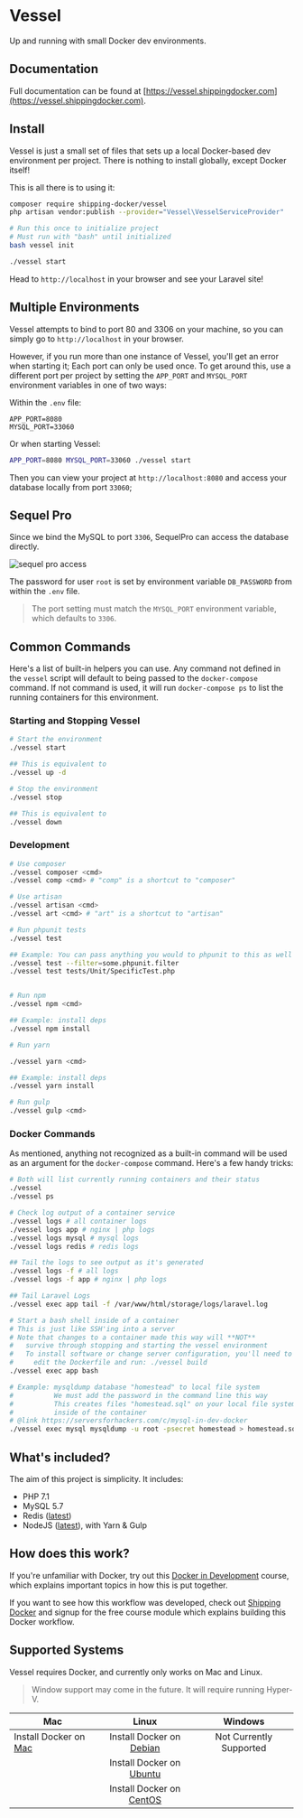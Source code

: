 # Vessel

Up and running with small Docker dev environments.

## Documentation

Full documentation can be found at [https://vessel.shippingdocker.com](https://vessel.shippingdocker.com).

## Install

Vessel is just a small set of files that sets up a local Docker-based dev environment per project. There is nothing to install globally, except Docker itself!

This is all there is to using it:

```bash
composer require shipping-docker/vessel
php artisan vendor:publish --provider="Vessel\VesselServiceProvider"

# Run this once to initialize project
# Must run with "bash" until initialized
bash vessel init

./vessel start
```

Head to `http://localhost` in your browser and see your Laravel site!

## Multiple Environments

Vessel attempts to bind to port 80 and 3306 on your machine, so you can simply go to `http://localhost` in your browser.

However, if you run more than one instance of Vessel, you'll get an error when starting it; Each port can only be used once. To get around this, use a different port per project by setting the `APP_PORT` and `MYSQL_PORT` environment variables in one of two ways:

Within the `.env` file:

```
APP_PORT=8080
MYSQL_PORT=33060
```

Or when starting Vessel:

```bash
APP_PORT=8080 MYSQL_PORT=33060 ./vessel start
```

Then you can view your project at `http://localhost:8080` and access your database locally from port `33060`;

## Sequel Pro

Since we bind the MySQL to port `3306`, SequelPro can access the database directly.

![sequel pro access](https://s3.amazonaws.com/sfh-assets/vessel-sequel-pro.png)

The password for user `root` is set by environment variable `DB_PASSWORD` from within the `.env` file.

> The port setting must match the `MYSQL_PORT` environment variable, which defaults to `3306`.

## Common Commands

Here's a list of built-in helpers you can use. Any command not defined in the `vessel` script will default to being passed to the `docker-compose` command. If not command is used, it will run `docker-compose ps` to list the running containers for this environment.

### Starting and Stopping Vessel

```bash
# Start the environment
./vessel start

## This is equivalent to
./vessel up -d

# Stop the environment
./vessel stop

## This is equivalent to
./vessel down
```

### Development

```bash
# Use composer
./vessel composer <cmd>
./vessel comp <cmd> # "comp" is a shortcut to "composer"

# Use artisan
./vessel artisan <cmd>
./vessel art <cmd> # "art" is a shortcut to "artisan"

# Run phpunit tests
./vessel test

## Example: You can pass anything you would to phpunit to this as well
./vessel test --filter=some.phpunit.filter
./vessel test tests/Unit/SpecificTest.php


# Run npm
./vessel npm <cmd>

## Example: install deps
./vessel npm install

# Run yarn

./vessel yarn <cmd>

## Example: install deps
./vessel yarn install

# Run gulp
./vessel gulp <cmd>
```

### Docker Commands

As mentioned, anything not recognized as a built-in command will be used as an argument for the `docker-compose` command. Here's a few handy tricks:

```bash
# Both will list currently running containers and their status
./vessel
./vessel ps

# Check log output of a container service
./vessel logs # all container logs
./vessel logs app # nginx | php logs
./vessel logs mysql # mysql logs
./vessel logs redis # redis logs

## Tail the logs to see output as it's generated
./vessel logs -f # all logs
./vessel logs -f app # nginx | php logs

## Tail Laravel Logs
./vessel exec app tail -f /var/www/html/storage/logs/laravel.log

# Start a bash shell inside of a container
# This is just like SSH'ing into a server
# Note that changes to a container made this way will **NOT** 
#   survive through stopping and starting the vessel environment
#   To install software or change server configuration, you'll need to
#     edit the Dockerfile and run: ./vessel build
./vessel exec app bash

# Example: mysqldump database "homestead" to local file system
#          We must add the password in the command line this way
#          This creates files "homestead.sql" on your local file system, not
#          inside of the container
# @link https://serversforhackers.com/c/mysql-in-dev-docker
./vessel exec mysql mysqldump -u root -psecret homestead > homestead.sql
```


## What's included?

The aim of this project is simplicity. It includes:

* PHP 7.1
* MySQL 5.7
* Redis ([latest](https://hub.docker.com/_/redis/))
* NodeJS ([latest](https://hub.docker.com/_/node/)), with Yarn & Gulp

## How does this work?

If you're unfamiliar with Docker, try out this [Docker in Development](https://serversforhackers.com/s/docker-in-development) course, which explains important topics in how this is put together.

If you want to see how this workflow was developed, check out [Shipping Docker](https://serversforhackers.com/shipping-docker) and signup for the free course module which explains building this Docker workflow.

## Supported Systems

Vessel requires Docker, and currently only works on Mac and Linux.

> Window support may come in the future. It will require running Hyper-V.

| Mac           | Linux         | Windows |
| ------------- |:-------------:|:-------:|
| Install Docker on [Mac](https://docs.docker.com/docker-for-mac/install/) | Install Docker on [Debian](https://docs.docker.com/engine/installation/linux/docker-ce/debian/) | Not Currently Supported |
|       | Install Docker on [Ubuntu](https://docs.docker.com/engine/installation/linux/docker-ce/ubuntu/) | |
|       | Install Docker on [CentOS](https://docs.docker.com/engine/installation/linux/docker-ce/centos/) | |
